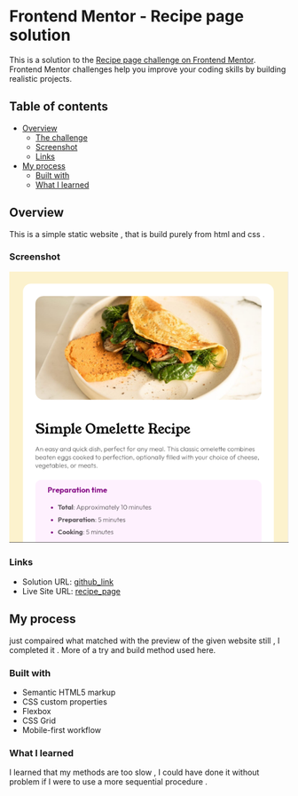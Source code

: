 # Frontend Mentor - Recipe page solution

This is a solution to the [Recipe page challenge on Frontend Mentor](https://www.frontendmentor.io/challenges/recipe-page-KiTsR8QQKm). Frontend Mentor challenges help you improve your coding skills by building realistic projects. 

## Table of contents

- [Overview](#overview)
  - [The challenge](#the-challenge)
  - [Screenshot](#screenshot)
  - [Links](#links)
- [My process](#my-process)
  - [Built with](#built-with)
  - [What I learned](#what-i-learned)

## Overview
This is a simple static website , that is build purely from html and css .

### Screenshot

![screenshot](./screenshot.png)

### Links

- Solution URL: [github_link](https://github.com/vb8146649/recipe-page-main)
- Live Site URL: [recipe_page](https://vb8146649.github.io/recipe-page-main/)

## My process
just compaired what matched with the preview of the given website still , I completed it .
More of a try and build method used here.


### Built with

- Semantic HTML5 markup
- CSS custom properties
- Flexbox
- CSS Grid
- Mobile-first workflow

### What I learned

I learned that my methods are too slow , I could have done it without problem if I were to use a more sequential procedure .
